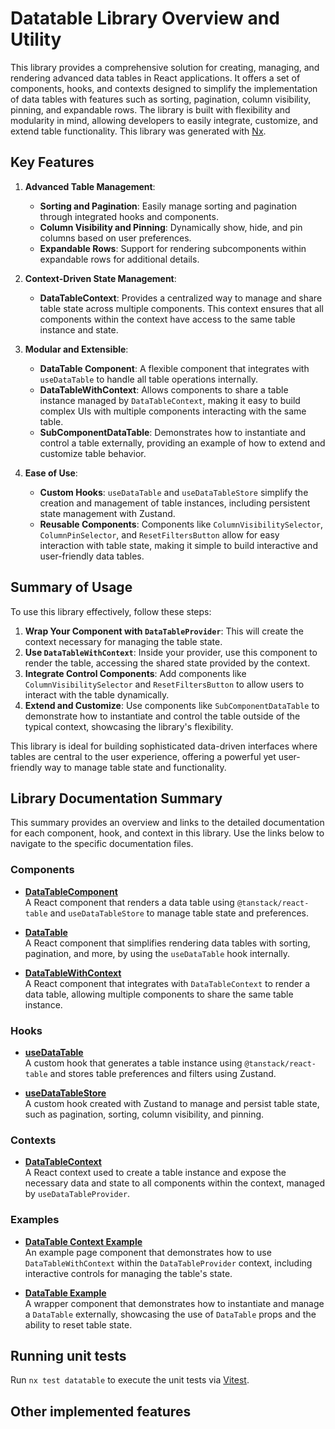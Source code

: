 # Datatable Library Overview and Utility

This library provides a comprehensive solution for creating, managing, and rendering advanced data tables in React applications. It offers a set of components, hooks, and contexts designed to simplify the implementation of data tables with features such as sorting, pagination, column visibility, pinning, and expandable rows. The library is built with flexibility and modularity in mind, allowing developers to easily integrate, customize, and extend table functionality.
This library was generated with [Nx](https://nx.dev).

## Key Features

1. **Advanced Table Management**:

   - **Sorting and Pagination**: Easily manage sorting and pagination through integrated hooks and components.
   - **Column Visibility and Pinning**: Dynamically show, hide, and pin columns based on user preferences.
   - **Expandable Rows**: Support for rendering subcomponents within expandable rows for additional details.

2. **Context-Driven State Management**:

   - **DataTableContext**: Provides a centralized way to manage and share table state across multiple components. This context ensures that all components within the context have access to the same table instance and state.

3. **Modular and Extensible**:

   - **DataTable Component**: A flexible component that integrates with `useDataTable` to handle all table operations internally.
   - **DataTableWithContext**: Allows components to share a table instance managed by `DataTableContext`, making it easy to build complex UIs with multiple components interacting with the same table.
   - **SubComponentDataTable**: Demonstrates how to instantiate and control a table externally, providing an example of how to extend and customize table behavior.

4. **Ease of Use**:
   - **Custom Hooks**: `useDataTable` and `useDataTableStore` simplify the creation and management of table instances, including persistent state management with Zustand.
   - **Reusable Components**: Components like `ColumnVisibilitySelector`, `ColumnPinSelector`, and `ResetFiltersButton` allow for easy interaction with table state, making it simple to build interactive and user-friendly data tables.

## Summary of Usage

To use this library effectively, follow these steps:

1. **Wrap Your Component with `DataTableProvider`**: This will create the context necessary for managing the table state.
2. **Use `DataTableWithContext`**: Inside your provider, use this component to render the table, accessing the shared state provided by the context.
3. **Integrate Control Components**: Add components like `ColumnVisibilitySelector` and `ResetFiltersButton` to allow users to interact with the table dynamically.
4. **Extend and Customize**: Use components like `SubComponentDataTable` to demonstrate how to instantiate and control the table outside of the typical context, showcasing the library's flexibility.

This library is ideal for building sophisticated data-driven interfaces where tables are central to the user experience, offering a powerful yet user-friendly way to manage table state and functionality.

## Library Documentation Summary

This summary provides an overview and links to the detailed documentation for each component, hook, and context in this library. Use the links below to navigate to the specific documentation files.

### Components

- **[DataTableComponent](./docs/components/data-table-component.md)**  
  A React component that renders a data table using `@tanstack/react-table` and `useDataTableStore` to manage table state and preferences.

- **[DataTable](./docs/components/data-table.md)**  
  A React component that simplifies rendering data tables with sorting, pagination, and more, by using the `useDataTable` hook internally.

- **[DataTableWithContext](./docs/components/data-table-with-context.md)**  
  A React component that integrates with `DataTableContext` to render a data table, allowing multiple components to share the same table instance.

### Hooks

- **[useDataTable](./docs/hooks/use-data-table.md)**  
  A custom hook that generates a table instance using `@tanstack/react-table` and stores table preferences and filters using Zustand.

- **[useDataTableStore](./docs/hooks/use-data-table.md)**  
  A custom hook created with Zustand to manage and persist table state, such as pagination, sorting, column visibility, and pinning.

### Contexts

- **[DataTableContext](./docs/context/data-table-context.md)**  
  A React context used to create a table instance and expose the necessary data and state to all components within the context, managed by `useDataTableProvider`.

### Examples

- **[DataTable Context Example](./docs/usage/context-example.md)**  
  An example page component that demonstrates how to use `DataTableWithContext` within the `DataTableProvider` context, including interactive controls for managing the table's state.

- **[DataTable Example](./docs/usage/datatable-example.md)**  
  A wrapper component that demonstrates how to instantiate and manage a `DataTable` externally, showcasing the use of `DataTable` props and the ability to reset table state.

## Running unit tests

Run `nx test datatable` to execute the unit tests via [Vitest](https://vitest.dev/).

## Other implemented features
